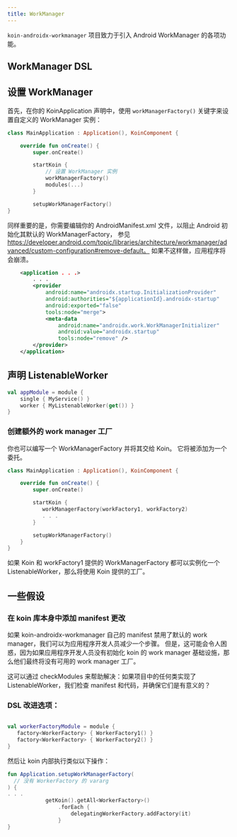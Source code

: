 ```yaml
---
title: WorkManager
---
```

`koin-androidx-workmanager` 项目致力于引入 Android WorkManager 的各项功能。

## WorkManager DSL

## 设置 WorkManager

首先，在你的 KoinApplication 声明中，使用 `workManagerFactory()` 关键字来设置自定义的 WorkManager 实例：

```kotlin
class MainApplication : Application(), KoinComponent {

    override fun onCreate() {
        super.onCreate()

        startKoin {
            // 设置 WorkManager 实例
            workManagerFactory()
            modules(...)
        }

        setupWorkManagerFactory()
}
```

同样重要的是，你需要编辑你的 AndroidManifest.xml 文件，以阻止 Android 初始化其默认的 WorkManagerFactory， 参见 https://developer.android.com/topic/libraries/architecture/workmanager/advanced/custom-configuration#remove-default。 如果不这样做，应用程序将会崩溃。

```xml
    <application . . .>
        . . .
        <provider
            android:name="androidx.startup.InitializationProvider"
            android:authorities="${applicationId}.androidx-startup"
            android:exported="false"
            tools:node="merge">
            <meta-data
                android:name="androidx.work.WorkManagerInitializer"
                android:value="androidx.startup"
                tools:node="remove" />
        </provider>
    </application>
```

## 声明 ListenableWorker

```kotlin
val appModule = module {
    single { MyService() }
    worker { MyListenableWorker(get()) }
}
```

### 创建额外的 work manager 工厂

你也可以编写一个 WorkManagerFactory 并将其交给 Koin。 它将被添加为一个委托。

```kotlin
class MainApplication : Application(), KoinComponent {

    override fun onCreate() {
        super.onCreate()

        startKoin {
           workManagerFactory(workFactory1, workFactory2)
           . . .
        }

        setupWorkManagerFactory()
    }
}

```

如果 Koin 和 workFactory1 提供的 WorkManagerFactory 都可以实例化一个 ListenableWorker，那么将使用 Koin 提供的工厂。

## 一些假设

### 在 koin 库本身中添加 manifest 更改
如果 koin-androidx-workmanager 自己的 manifest 禁用了默认的 work manager，我们可以为应用程序开发人员减少一个步骤。 但是，这可能会令人困惑，因为如果应用程序开发人员没有初始化 koin 的 work manager 基础设施，那么他们最终将没有可用的 work manager 工厂。

这可以通过 checkModules 来帮助解决：如果项目中的任何类实现了 ListenableWorker，我们检查 manifest 和代码，并确保它们是有意义的？

### DSL 改进选项：
```kotlin

val workerFactoryModule = module {
   factory<WorkerFactory> { WorkerFactory1() }
   factory<WorkerFactory> { WorkerFactory2() }
}
```

然后让 koin 内部执行类似以下操作：

```kotlin
fun Application.setupWorkManagerFactory(
  // 没有 WorkerFactory 的 vararg
) {
. . .
            getKoin().getAll<WorkerFactory>()
                .forEach {
                    delegatingWorkerFactory.addFactory(it)
                }
}
```
